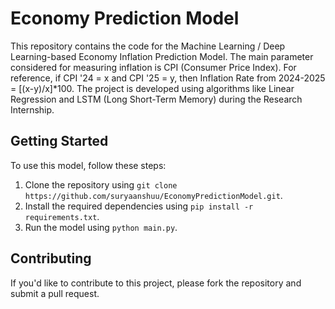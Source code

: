 # Economy Prediction Model

This repository contains the code for the Machine Learning / Deep Learning-based Economy Inflation Prediction Model. The main parameter considered for measuring inflation is CPI (Consumer Price Index).
For reference, if CPI '24 = x and CPI '25 = y, then Inflation Rate from 2024-2025 = [(x-y)/x]*100.
The project is developed using algorithms like Linear Regression and LSTM (Long Short-Term Memory) during the Research Internship.

## Getting Started

To use this model, follow these steps:

1. Clone the repository using `git clone https://github.com/suryaanshuu/EconomyPredictionModel.git`.
2. Install the required dependencies using `pip install -r requirements.txt`.
3. Run the model using `python main.py`.

## Contributing

If you'd like to contribute to this project, please fork the repository and submit a pull request.
